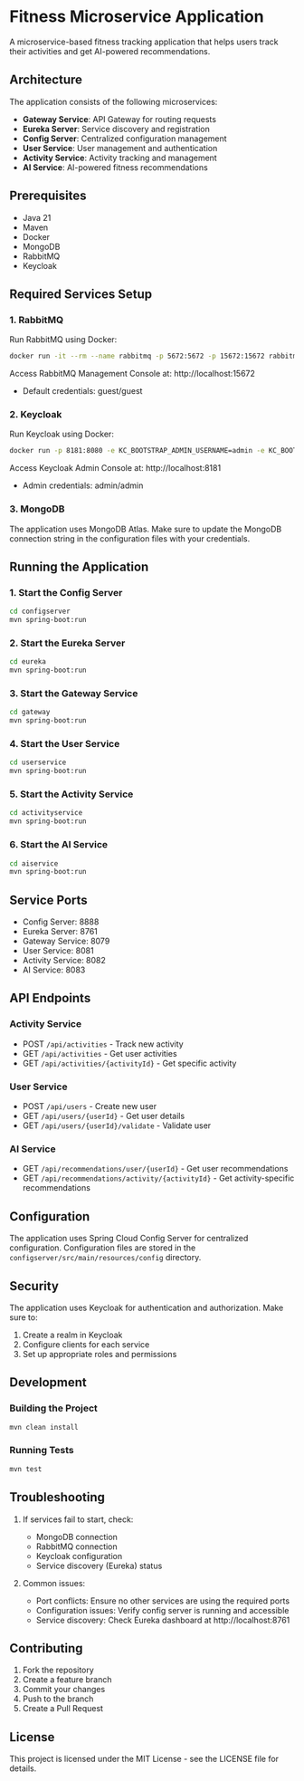 # Fitness Microservice Application

A microservice-based fitness tracking application that helps users track their activities and get AI-powered recommendations.

## Architecture

The application consists of the following microservices:
- **Gateway Service**: API Gateway for routing requests
- **Eureka Server**: Service discovery and registration
- **Config Server**: Centralized configuration management
- **User Service**: User management and authentication
- **Activity Service**: Activity tracking and management
- **AI Service**: AI-powered fitness recommendations

## Prerequisites

- Java 21
- Maven
- Docker
- MongoDB
- RabbitMQ
- Keycloak

## Required Services Setup

### 1. RabbitMQ
Run RabbitMQ using Docker:
```bash
docker run -it --rm --name rabbitmq -p 5672:5672 -p 15672:15672 rabbitmq:4-management
```
Access RabbitMQ Management Console at: http://localhost:15672
- Default credentials: guest/guest

### 2. Keycloak
Run Keycloak using Docker:
```bash
docker run -p 8181:8080 -e KC_BOOTSTRAP_ADMIN_USERNAME=admin -e KC_BOOTSTRAP_ADMIN_PASSWORD=admin quay.io/keycloak/keycloak:26.2.4 start-dev
```
Access Keycloak Admin Console at: http://localhost:8181
- Admin credentials: admin/admin

### 3. MongoDB
The application uses MongoDB Atlas. Make sure to update the MongoDB connection string in the configuration files with your credentials.

## Running the Application

### 1. Start the Config Server
```bash
cd configserver
mvn spring-boot:run
```

### 2. Start the Eureka Server
```bash
cd eureka
mvn spring-boot:run
```

### 3. Start the Gateway Service
```bash
cd gateway
mvn spring-boot:run
```

### 4. Start the User Service
```bash
cd userservice
mvn spring-boot:run
```

### 5. Start the Activity Service
```bash
cd activityservice
mvn spring-boot:run
```

### 6. Start the AI Service
```bash
cd aiservice
mvn spring-boot:run
```

## Service Ports

- Config Server: 8888
- Eureka Server: 8761
- Gateway Service: 8079
- User Service: 8081
- Activity Service: 8082
- AI Service: 8083

## API Endpoints

### Activity Service
- POST `/api/activities` - Track new activity
- GET `/api/activities` - Get user activities
- GET `/api/activities/{activityId}` - Get specific activity

### User Service
- POST `/api/users` - Create new user
- GET `/api/users/{userId}` - Get user details
- GET `/api/users/{userId}/validate` - Validate user

### AI Service
- GET `/api/recommendations/user/{userId}` - Get user recommendations
- GET `/api/recommendations/activity/{activityId}` - Get activity-specific recommendations

## Configuration

The application uses Spring Cloud Config Server for centralized configuration. Configuration files are stored in the `configserver/src/main/resources/config` directory.

## Security

The application uses Keycloak for authentication and authorization. Make sure to:
1. Create a realm in Keycloak
2. Configure clients for each service
3. Set up appropriate roles and permissions

## Development

### Building the Project
```bash
mvn clean install
```

### Running Tests
```bash
mvn test
```

## Troubleshooting

1. If services fail to start, check:
   - MongoDB connection
   - RabbitMQ connection
   - Keycloak configuration
   - Service discovery (Eureka) status

2. Common issues:
   - Port conflicts: Ensure no other services are using the required ports
   - Configuration issues: Verify config server is running and accessible
   - Service discovery: Check Eureka dashboard at http://localhost:8761

## Contributing

1. Fork the repository
2. Create a feature branch
3. Commit your changes
4. Push to the branch
5. Create a Pull Request

## License

This project is licensed under the MIT License - see the LICENSE file for details.